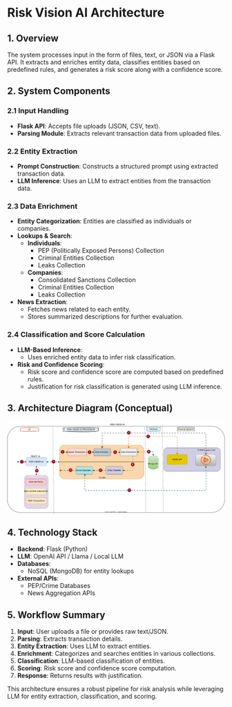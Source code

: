 # Risk Vision AI Architecture

## 1. Overview
The system processes input in the form of files, text, or JSON via a Flask API. It extracts and enriches entity data, classifies entities based on predefined rules, and generates a risk score along with a confidence score.

## 2. System Components

### 2.1 Input Handling
- **Flask API**: Accepts file uploads (JSON, CSV, text).
- **Parsing Module**: Extracts relevant transaction data from uploaded files.

### 2.2 Entity Extraction
- **Prompt Construction**: Constructs a structured prompt using extracted transaction data.
- **LLM Inference**: Uses an LLM to extract entities from the transaction data.

### 2.3 Data Enrichment
- **Entity Categorization**: Entities are classified as individuals or companies.
- **Lookups & Search**:
  - **Individuals**:
    - PEP (Politically Exposed Persons) Collection
    - Criminal Entities Collection
    - Leaks Collection
  - **Companies**:
    - Consolidated Sanctions Collection
    - Criminal Entities Collection
    - Leaks Collection
- **News Extraction**:
  - Fetches news related to each entity.
  - Stores summarized descriptions for further evaluation.

### 2.4 Classification and Score Calculation
- **LLM-Based Inference**:
  - Uses enriched entity data to infer risk classification.
- **Risk and Confidence Scoring**:
  - Risk score and confidence score are computed based on predefined rules.
  - Justification for risk classification is generated using LLM inference.

## 3. Architecture Diagram (Conceptual)

![Alt text](RiskVisionAI.svg)


## 4. Technology Stack
- **Backend**: Flask (Python)
- **LLM**: OpenAI API / Llama / Local LLM
- **Databases**:
  - NoSQL (MongoDB) for entity lookups
- **External APIs**:
  - PEP/Crime Databases
  - News Aggregation APIs
  
## 5. Workflow Summary
1. **Input**: User uploads a file or provides raw text/JSON.
2. **Parsing**: Extracts transaction details.
3. **Entity Extraction**: Uses LLM to extract entities.
4. **Enrichment**: Categorizes and searches entities in various collections.
5. **Classification**: LLM-based classification of entities.
6. **Scoring**: Risk score and confidence score computation.
7. **Response**: Returns results with justification.

This architecture ensures a robust pipeline for risk analysis while leveraging LLM for entity extraction, classification, and scoring.
